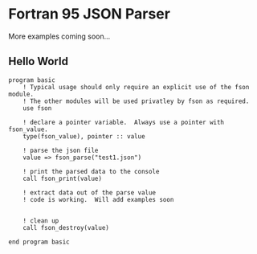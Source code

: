 Fortran 95 JSON Parser
======================

More examples coming soon...

Hello World
-----------
    program basic
        ! Typical usage should only require an explicit use of the fson module.
        ! The other modules will be used privatley by fson as required.  
        use fson

        ! declare a pointer variable.  Always use a pointer with fson_value.
        type(fson_value), pointer :: value

        ! parse the json file
        value => fson_parse("test1.json")

        ! print the parsed data to the console
        call fson_print(value)

        ! extract data out of the parse value
        ! code is working.  Will add examples soon


        ! clean up
        call fson_destroy(value)

    end program basic